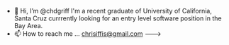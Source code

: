 - 👋 Hi, I’m @chdgriff
I'm a recent graduate of University of California, Santa Cruz currrently looking for an entry level software position in the Bay Area.
- 📫 How to reach me ...
chrisiffis@gmail.com
--->
